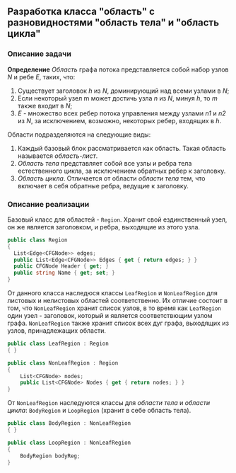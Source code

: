 ## Разработка класса "область" с разновидностями "область тела" и "область цикла"

### Описание задачи

**Определение** *Область* графа потока представляется собой набор узлов *N* и ребе *E*, таких, что:
1. Существует заголовок *h* из *N*, доминирующий над всеми узлами в *N*;
2. Если некоторый узел m может достичь узла *n* из *N*, минуя *h*, то *m* также входит в *N*;
3. *E* - множество всех ребер потока управления между узлами *n1* и *n2* из *N*, за исключением, возможно, некоторых ребер, входящих в *h*.

Области подразделяются на следующие виды:
1. Каждый базовый блок рассматривается как область. Такая область называется *область-лист*.
2. *Область тела* представляет собой все узлы и ребра тела естественного цикла, за исключением обратных ребер к заголовку.
3. *Область цикла*. Отличается от области *области тела* тем, что включает в себя обратные ребра, ведущие к заголовку.

### Описание реализации

Базовый класс для областей - `Region`. Хранит свой ездинственный узел, он же является заголовком, и ребра, выходящие из этого узла.

```csharp
public class Region
{
  List<Edge<CFGNode>> edges;
  public List<Edge<CFGNode>> Edges { get { return edges; } }
  public CFGNode Header { get; }
  public string Name { get; set; }
}
```

От данного класса наследюся классы `LeafRegion` и `NonLeafRegion` для листовых и нелистовых областей соответственно. Их отличие состоит в том, что `NonLeafRegion` хранит список узлов, в то время как `LeafRegion` один узел - заголовок, который и является соответствющим узлом графа. `NonLeafRegion` также хранит список всех дуг графа, выходящих из узлов, принадлежащих области.

```csharp
public class LeafRegion : Region
{ }

public class NonLeafRegion : Region
{
    List<CFGNode> nodes;
    public List<CFGNode> Nodes { get { return nodes; } }
}
```

От `NonLeafRegion` наследуются классы для *области тела* и *области цикла*: `BodyRegion` и `LoopRegion` (хранит в себе область тела).

```csharp
public class BodyRegion : NonLeafRegion
{ }

public class LoopRegion : NonLeafRegion
{
    BodyRegion bodyReg;
}
```
